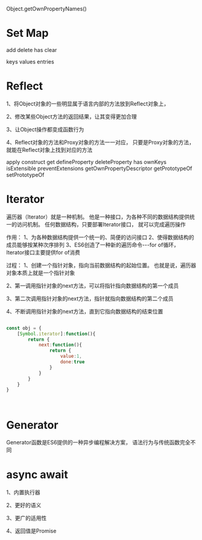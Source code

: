 Object.getOwnPropertyNames()




# Set Map 



add
delete
has
clear

keys
values
entries



# Reflect


1、将Object对象的一些明显属于语言内部的方法放到Reflect对象上，

2、修改某些Object方法的返回结果，让其变得更加合理

3、让Object操作都变成函数行为

4、Reflect对象的方法和Proxy对象的方法一一对应，
只要是Proxy对象的方法，就能在Reflect对象上找到对应的方法


apply
construct
get 
defineProperty
deleteProperty
has
ownKeys
isExtensible
preventExtensions
getOwnPropertyDescriptor
getPrototypeOf
setPrototypeOf




# Iterator


遍历器（Iterator）就是一种机制。
他是一种接口，为各种不同的数据结构提供统一的访问机制。
任何数据结构，只要部署Iterator接口，
就可以完成遍历操作

作用：
1、为各种数据结构提供一个统一的、简便的访问接口
2、使得数据结构的成员能够按某种次序排列
3、ES6创造了一种新的遍历命令---for of循环，Iterator接口主要提供for of消费


过程：
1、创建一个指针对象，指向当前数据结构的起始位置。
也就是说，遍历器对象本质上就是一个指针对象

2、第一调用指针对象的next方法，可以将指针指向数据结构的第一个成员

3、第二次调用指针对象的next方法，指针就指向数据结构的第二个成员

4、不断调用指针对象的next方法，直到它指向数据结构的结束位置


```js

const obj = {
    [Symbol.iterator]:function(){
        return {
            next:function(){
                return {
                    value:1,
                    done:true
                }
            }
        }
    }
}




```




# Generator

Generator函数是ES6提供的一种异步编程解决方案，
语法行为与传统函数完全不同




# async await

1、内置执行器

2、更好的语义

3、更广的适用性

4、返回值是Promise
